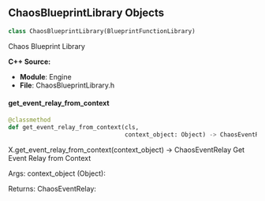 ## ChaosBlueprintLibrary Objects

```python
class ChaosBlueprintLibrary(BlueprintFunctionLibrary)
```

Chaos Blueprint Library

**C++ Source:**

- **Module**: Engine
- **File**: ChaosBlueprintLibrary.h

<a id="unreal.ChaosBlueprintLibrary.get_event_relay_from_context"></a>

#### get_event_relay_from_context

```python
@classmethod
def get_event_relay_from_context(cls,
                                 context_object: Object) -> ChaosEventRelay
```

X.get_event_relay_from_context(context_object) -> ChaosEventRelay
Get Event Relay from Context

Args:
    context_object (Object): 

Returns:
    ChaosEventRelay:

<a id="unreal.ChaosEventRelay"></a>